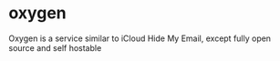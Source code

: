 # oxygen
Oxygen is a service similar to iCloud Hide My Email, except fully open source and self hostable
